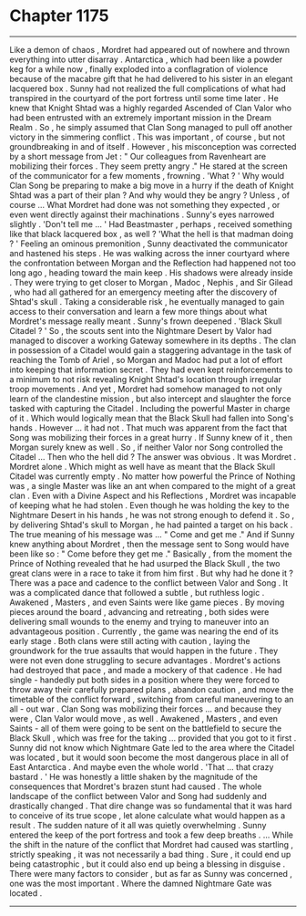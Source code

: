 
# Chapter 1175


---

Like a demon of chaos , Mordret had appeared out of nowhere and thrown everything into utter disarray . Antarctica , which had been like a powder keg for a while now , finally exploded into a conflagration of violence because of the macabre gift that he had delivered to his sister in an elegant lacquered box .
Sunny had not realized the full complications of what had transpired in the courtyard of the port fortress until some time later . He knew that Knight Shtad was a highly regarded Ascended of Clan Valor who had been entrusted with an extremely important mission in the Dream Realm . So , he simply assumed that Clan Song managed to pull off another victory in the simmering conflict .
This was important , of course , but not groundbreaking in and of itself .
However , his misconception was corrected by a short message from Jet : " Our colleagues from Ravenheart are mobilizing their forces . They seem pretty angry ."
He stared at the screen of the communicator for a few moments , frowning .
'What ? '
Why would Clan Song be preparing to make a big move in a hurry if the death of Knight Shtad was a part of their plan ? And why would they be angry ? Unless , of course ... What Mordret had done was not something they expected , or even went directly against their machinations .
Sunny's eyes narrowed slightly .
'Don't tell me ... '
Had Beastmaster , perhaps , received something like that black lacquered box , as well ?
'What the hell is that madman doing ? '
Feeling an ominous premonition , Sunny deactivated the communicator and hastened his steps . He was walking across the inner courtyard where the confrontation between Morgan and the Reflection had happened not too long ago , heading toward the main keep .
His shadows were already inside . They were trying to get closer to Morgan , Madoc , Nephis , and Sir Gilead , who had all gathered for an emergency meeting after the discovery of Shtad's skull .
Taking a considerable risk , he eventually managed to gain access to their conversation and learn a few more things about what Mordret's message really meant .
Sunny's frown deepened .
'Black Skull Citadel ? '
So , the scouts sent into the Nightmare Desert by Valor had managed to discover a working Gateway somewhere in its depths . The clan in possession of a Citadel would gain a staggering advantage in the task of reaching the Tomb of Ariel , so Morgan and Madoc had put a lot of effort into keeping that information secret . They had even kept reinforcements to a minimum to not risk revealing Knight Shtad's location through irregular troop movements .
And yet , Mordret had somehow managed to not only learn of the clandestine mission , but also intercept and slaughter the force tasked with capturing the Citadel . Including the powerful Master in charge of it .
Which would logically mean that the Black Skull had fallen into Song's hands .
However ... it had not .
That much was apparent from the fact that Song was mobilizing their forces in a great hurry . If Sunny knew of it , then Morgan surely knew as well .
So , if neither Valor nor Song controlled the Citadel ...
Then who the hell did ?
The answer was obvious .
It was Mordret . Mordret alone .
Which might as well have as meant that the Black Skull Citadel was currently empty .
No matter how powerful the Prince of Nothing was , a single Master was like an ant when compared to the might of a great clan . Even with a Divine Aspect and his Reflections , Mordret was incapable of keeping what he had stolen .
Even though he was holding the key to the Nightmare Desert in his hands , he was not strong enough to defend it .
So , by delivering Shtad's skull to Morgan , he had painted a target on his back . The true meaning of his message was ...
" Come and get me ."
And if Sunny knew anything about Mordret , then the message sent to Song would have been like so :
" Come before they get me ."
Basically , from the moment the Prince of Nothing revealed that he had usurped the Black Skull , the two great clans were in a race to take it from him first .
But why had he done it ?
There was a pace and cadence to the conflict between Valor and Song . It was a complicated dance that followed a subtle , but ruthless logic . Awakened , Masters , and even Saints were like game pieces . By moving pieces around the board , advancing and retreating , both sides were delivering small wounds to the enemy and trying to maneuver into an advantageous position .
Currently , the game was nearing the end of its early stage . Both clans were still acting with caution , laying the groundwork for the true assaults that would happen in the future . They were not even done struggling to secure advantages .
Mordret's actions had destroyed that pace , and made a mockery of that cadence .
He had single - handedly put both sides in a position where they were forced to throw away their carefully prepared plans , abandon caution , and move the timetable of the conflict forward , switching from careful maneuvering to an all - out war .
Clan Song was mobilizing their forces ... and because they were , Clan Valor would move , as well .
Awakened , Masters , and even Saints - all of them were going to be sent on the battlefield to secure the Black Skull , which was free for the taking ... provided that you got to it first .
Sunny did not know which Nightmare Gate led to the area where the Citadel was located , but it would soon become the most dangerous place in all of East Antarctica .
And maybe even the whole world .
'That ... that crazy bastard . '
He was honestly a little shaken by the magnitude of the consequences that Mordret's brazen stunt had caused .
The whole landscape of the conflict between Valor and Song had suddenly and drastically changed . That dire change was so fundamental that it was hard to conceive of its true scope , let alone calculate what would happen as a result .
The sudden nature of it all was quietly overwhelming .
Sunny entered the keep of the port fortress and took a few deep breaths .
... While the shift in the nature of the conflict that Mordret had caused was startling , strictly speaking , it was not necessarily a bad thing .
Sure , it could end up being catastrophic , but it could also end up being a blessing in disguise .
There were many factors to consider , but as far as Sunny was concerned , one was the most important .
Where the damned Nightmare Gate was located .

---

